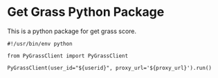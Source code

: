 # Get Grass Python Package

This is a python package for get grass score.

```
#!/usr/bin/env python

from PyGrassClient import PyGrassClient

PyGrassClient(user_id="${userid}", proxy_url='${proxy_url}').run()
```